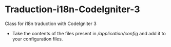 # Traduction-i18n-CodeIgniter-3
Class for i18n traduction with CodeIgniter 3

- Take the contents of the files present in */application/config* and add it to your configuration files.
